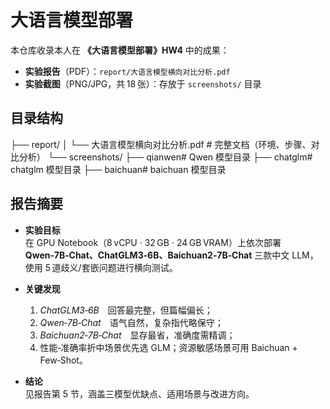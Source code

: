 # 大语言模型部署

本仓库收录本人在 **《大语言模型部署》HW4** 中的成果：

- **实验报告**（PDF）：`report/大语言模型横向对比分析.pdf`
- **实验截图**（PNG/JPG，共 18 张）：存放于 `screenshots/` 目录

## 目录结构
├── report/
│ └── 大语言模型横向对比分析.pdf # 完整文档（环境、步骤、对比分析）
└── screenshots/
├── qianwen# Qwen 模型目录
├── chatglm# chatglm 模型目录
├── baichuan# baichuan 模型目录

## 报告摘要

- **实验目标**  
  在 GPU Notebook（8 vCPU · 32 GB · 24 GB VRAM）上依次部署 **Qwen‑7B‑Chat、ChatGLM3‑6B、Baichuan2‑7B‑Chat** 三款中文 LLM，使用 5 道歧义/套嵌问题进行横向测试。

- **关键发现**  
  1. *ChatGLM3‑6B* 回答最完整，但篇幅偏长；  
  2. *Qwen‑7B‑Chat* 语气自然，复杂指代略保守；  
  3. *Baichuan2‑7B‑Chat* 显存最省，准确度需精调；  
  4. 性能‑准确率折中场景优先选 GLM；资源敏感场景可用 Baichuan + Few‑Shot。

- **结论**  
  见报告第 5 节，涵盖三模型优缺点、适用场景与改进方向。

